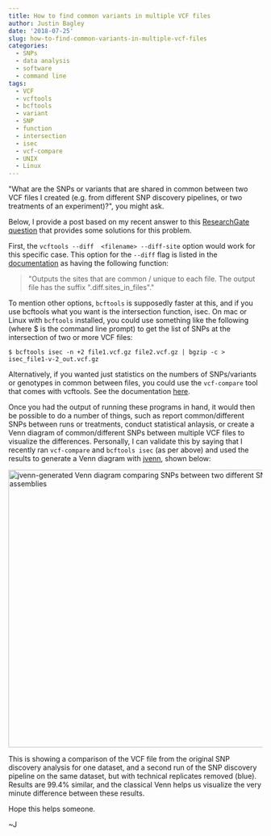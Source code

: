 ```yaml
---
title: How to find common variants in multiple VCF files
author: Justin Bagley
date: '2018-07-25'
slug: how-to-find-common-variants-in-multiple-vcf-files
categories:
  - SNPs
  - data analysis
  - software
  - command line
tags:
  - VCF
  - vcftools
  - bcftools
  - variant
  - SNP
  - function
  - intersection
  - isec
  - vcf-compare
  - UNIX
  - Linux
---
```


"What are the SNPs or variants that are shared in common between two VCF files I created (e.g. from different SNP discovery pipelines, or two treatments of an experiment)?", you might ask. 

Below, I provide a post based on my recent answer to this <a href="https://www.researchgate.net/post/NGS_Analysis_How_can_I_detect_the_common_variants_in_two_VCF_files">ResearchGate question</a> that provides some solutions for this problem.

First, the ```vcftools --diff  <filename> --diff-site``` option would work for this specific case. This option for the ```--diff``` flag is listed in the <a href="http://vcftools.sourceforge.net/man_latest.html#COMPARISON%20OPTIONS">documentation</a> as having the following function:

>"Outputs the sites that are common / unique to each file. The output file has the suffix ".diff.sites_in_files"."
>

To mention other options, ```bcftools``` is supposedly faster at this, and if you use bcftools what you want is the intersection function, isec. On mac or Linux with ```bcftools``` installed, you could use something like the following (where $ is the command line prompt) to get the list of SNPs at the intersection of two or more VCF files:

```
$ bcftools isec -n +2 file1.vcf.gz file2.vcf.gz | bgzip -c > isec_file1-v-2_out.vcf.gz
```

Alternatively, if you wanted just statistics on the numbers of SNPs/variants or genotypes in common between files, you could use the ```vcf-compare``` tool that comes with vcftools. See the documentation <a href="http://vcftools.sourceforge.net/perl_module.html#vcf-compare">here</a>.

Once you had the output of running these programs in hand, it would then be possible to do a number of things, such as report common/different SNPs between runs or treatments, conduct statistical anlaysis, or create a Venn diagram of common/different SNPs between multiple VCF files to visualize the differences. Personally, I can validate this by saying that I recently ran ```vcf-compare``` and ```bcftools isec``` (as per above) and used the results to generate a Venn diagram with <a href="http://jvenn.toulouse.inra.fr/app/index.html">jvenn</a>, shown below:

<!-- ![jVenn-generated Venn diagram comparing SNPs between two different SNP assemblies](/images/final-noTR_SNPs_comparison_jVenn_res.png =300x) -->
<img src="/images/final-noTR_SNPs_comparison_jVenn_res.png" title="jvenn-generated Venn diagram comparing SNPs between two different SNP assemblies" alt="jvenn-generated Venn diagram comparing SNPs between two different SNP assemblies" width="550px"/>

This is showing a comparison of the VCF file from the original SNP discovery analysis for one dataset, and a second run of the SNP discovery pipeline on the same dataset, but with technical replicates removed (blue). Results are 99.4% similar, and the classical Venn helps us visualize the very minute difference between these results.

Hope this helps someone.

~J


